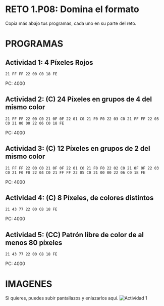 # RETO 1.P08: Domina el formato
Copia más abajo tus programas, cada uno en su parte del reto.

# PROGRAMAS

## Actividad 1: 4 Píxeles Rojos
```
21 FF FF 22 00 C0 18 FE
```
PC: 4000

## Actividad 2: (C) 24 Píxeles en grupos de 4 del mismo color
```
21 FF FF 22 00 C0 21 0F 0F 22 01 C0 21 F0 F0 22 03 C0 21 FF FF 22 05 C0 21 00 00 22 06 C0 18 FE
```
PC: 4000

## Actividad 3: (C) 12 Píxeles en grupos de 2 del mismo color
```
21 FF FF 22 00 C0 21 0F 0F 22 01 C0 21 F0 F0 22 02 C0 21 0F 0F 22 03 C0 21 F0 F0 22 04 C0 21 FF FF 22 05 C0 21 00 00 22 06 C0 18 FE
```
PC: 4000

## Actividad 4: (C) 8 Píxeles, de colores distintos
```
21 43 77 22 00 C8 18 FE
```
PC: 4000
## Actividad 5: (CC) Patrón libre de color de al menos 80 píxeles
```
21 43 77 22 00 C8 18 FE
```
PC: 4000

# IMAGENES
Si quieres, puedes subir pantallazos y enlazarlos aquí.
![Actividad 1](/pixelrojo.png)

